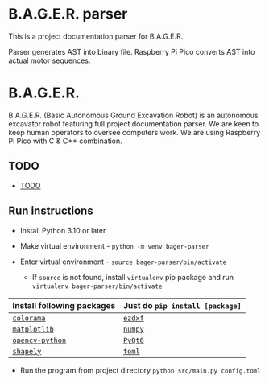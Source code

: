 # B.A.G.E.R. parser
This is a project documentation parser for B.A.G.E.R.

Parser generates AST into binary file. Raspberry Pi Pico converts AST into actual motor sequences.

# B.A.G.E.R.
B.A.G.E.R. (Basic Autonomous Ground Excavation Robot) is an autonomous excavator robot featuring full project documentation parser. We are keen to keep human operators to oversee computers work. We are using Raspberry Pi Pico with C & C++ combination.

## TODO
- [TODO](https://github.com/ringwormGO-organization/bager-parser/blob/master/TODO.md)

## Run instructions
- Install Python 3.10 or later
- Make virtual environment - `python -m venv bager-parser`
- Enter virtual environment - `source bager-parser/bin/activate`

  - If `source` is not found, install `virtualenv` pip package and run `virtualenv bager-parser/bin/activate`

| Install following packages                                 | Just do `pip install [package]`            |
| ---------------------------------------------------------- | ------------------------------------------ |
| [`colorama`](https://pypi.org/project/colorama/)           | [`ezdxf`](https://pypi.org/project/ezdxf/) |
| [`matplotlib`](https://pypi.org/project/matplotlib/)       | [`numpy`](https://pypi.org/project/numpy/) |
| [`opencv-python`](https://pypi.org/project/opencv-python/) | [`PyQt6`](https://pypi.org/project/PyQt6/) |
| [`shapely`](https://pypi.org/project/shapely/)             | [`toml`](https://pypi.org/project/toml/)   |

- Run the program from project directory `python src/main.py config.toml`
